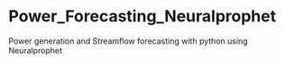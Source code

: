 # Power_Forecasting_Neuralprophet
Power generation and Streamflow forecasting with python using Neuralprophet
